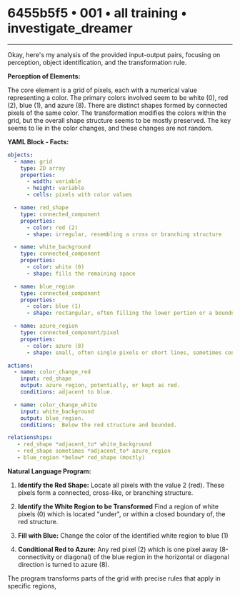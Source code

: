 # 6455b5f5 • 001 • all training • investigate_dreamer

---
Okay, here's my analysis of the provided input-output pairs, focusing on perception, object identification, and the transformation rule.

**Perception of Elements:**

The core element is a grid of pixels, each with a numerical value representing a color. The primary colors involved seem to be white (0), red (2), blue (1), and azure (8). There are distinct shapes formed by connected pixels of the same color. The transformation modifies the colors within the grid, but the overall shape structure seems to be mostly preserved. The key seems to lie in the color changes, and these changes are not random.

**YAML Block - Facts:**



```yaml
objects:
  - name: grid
    type: 2D array
    properties:
      - width: variable
      - height: variable
      - cells: pixels with color values

  - name: red_shape
    type: connected_component
    properties:
      - color: red (2)
      - shape: irregular, resembling a cross or branching structure

  - name: white_background
    type: connected_component
    properties:
      - color: white (0)
      - shape: fills the remaining space

  - name: blue_region
    type: connected_component
    properties:
      - color: blue (1)
      - shape: rectangular, often filling the lower portion or a bounded area.

  - name: azure_region
    type: connected_component/pixel
    properties:
      - color: azure (8)
      - shape: small, often single pixels or short lines, sometimes connected to red.

actions:
  - name: color_change_red
    input: red_shape
    output: azure_region, potentially, or kept as red.
    conditions: adjacent to blue.

  - name: color_change_white
    input: white_background
    output: blue_region.
    conditions:  Below the red structure and bounded.

relationships:
   - red_shape *adjacent_to* white_background
   - red_shape sometimes *adjacent_to* azure_region
   - blue_region *below* red_shape (mostly)

```



**Natural Language Program:**

1.  **Identify the Red Shape:** Locate all pixels with the value 2 (red). These pixels form a connected, cross-like, or branching structure.

2.  **Identify the White Region to be Transformed** Find a region of white pixels (0) which is located "under", or within a closed boundary of, the red structure.

3. **Fill with Blue:** Change the color of the identified white region to blue (1)

4.  **Conditional Red to Azure:** Any red pixel (2) which is one pixel away (8-connectivity or diagonal) of the blue region in the horizontal or diagonal direction is turned to azure (8).

The program transforms parts of the grid with precise rules that apply in specific regions,

